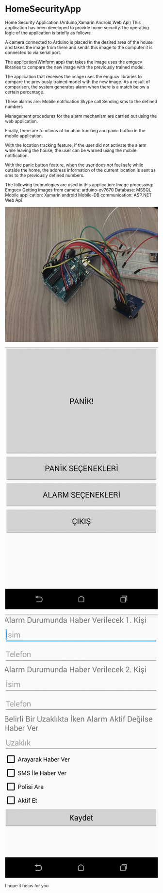 # HomeSecurityApp
Home Security Application (Arduino,Xamarin Android,Web Api)
This application has been developed to provide home security.The operating logic of the application is briefly as follows:

A camera connected to Arduino is placed in the desired area of the house and takes the image from there and sends this image to the computer it is connected to via serial port.

The application(Winform app) that takes the image uses the emgucv libraries to compare the new image with the previously trained model.

The application that receives the image uses the emgucv libraries to compare the previously trained model with the new image. As a result of comparison, 
the system generates alarm when there is a match below a certain percentage.

These alarms are:
Mobile notification
Skype call
Sending sms to the defined numbers

Management procedures for the alarm mechanism are carried out using the web application.

Finally, there are functions of location tracking and panic button in the mobile application.

With the location tracking feature, if the user did not activate the alarm while leaving the house, the user can be warned using the mobile notification.

With the panic button feature, when the user does not feel safe while outside the home, the address information of the current location is sent as sms to the previously defined numbers.

The following technologies are used in this application:
Image processing: Emgucv
Getting images from camera: arduino-ov7670
Database: MSSQL
Mobile application: Xamarin android
Mobile-DB communication: ASP.NET Web Api

![image](https://github.com/HasanBasriOK/HomeSecurityApp/blob/master/pictures/Picture1.jpg)

![image](https://github.com/HasanBasriOK/HomeSecurityApp/blob/master/pictures/Screenshot_2018-05-23-06-48-23.png)

![image](https://github.com/HasanBasriOK/HomeSecurityApp/blob/master/pictures/Screenshot_2018-05-23-06-50-31.png)

I hope it helps for you
